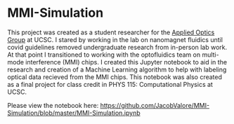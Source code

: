 # MMI-Simulation

This project was created as a student researcher for the [Applied Optics Group](https://photon.soe.ucsc.edu/nmoptics.htm) at UCSC. I stared by working in the lab on nanomagnet fluidics until covid guidelines removed undergraduate research from in-person lab work. At that point I transitioned to working with the optofluidics team on multi-mode interference (MMI) chips. I created this Jupyter notebook to aid in the research and creation of a Machine Learning algorithm to help with labeling optical data recieved from the MMI chips. This notebook was also created as a final project for class credit in PHYS 115: Computational Physics at UCSC.

Please view the notebook here: https://github.com/JacobValore/MMI-Simulation/blob/master/MMI-Simulation.ipynb
